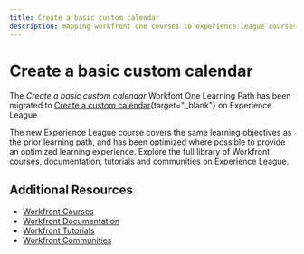 ```yaml
---
title: Create a basic custom calendar
description: mapping workfront one courses to experience league courses
---
```

# Create a basic custom calendar

The *Create a basic custom calendar* Workfont One Learning Path has been migrated to [Create a custom calendar](https://experienceleague.adobe.com/?recommended=Workfront-U-1-2022.4.reporting){target="_blank"} on Experience League

The new Experience League course covers the same learning objectives as the prior learning path, and has been optimized where possible to provide an optimized learning experience.  Explore the full library of Workfront courses, documentation, tutorials and communities on Experience League.

## Additional Resources

* [Workfront Courses](https://experienceleague.adobe.com/?lang=en&Solution=Workfront#courses)
* [Workfront Documentation](https://experienceleague.adobe.com/docs/workfront.html)
* [Workfront Tutorials](https://experienceleague.adobe.com/docs/workfront-learn/tutorials-workfront/home.html)
* [Workfront Communities](https://experienceleaguecommunities.adobe.com/t5/workfront/ct-p/workfront)